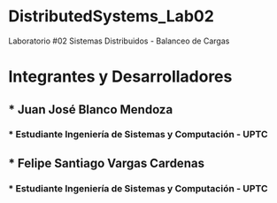 # DistributedSystems_Lab02
Laboratorio #02 Sistemas Distribuidos - Balanceo de Cargas

# Integrantes y Desarrolladores
## * Juan José Blanco Mendoza
###	* Estudiante Ingeniería de Sistemas y Computación - UPTC
## * Felipe Santiago Vargas Cardenas
###	* Estudiante Ingeniería de Sistemas y Computación - UPTC
